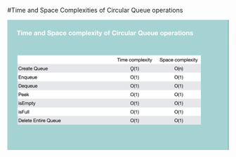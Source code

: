 #Time and Space Complexities of Circular Queue operations

![Circular Queue](./../../../../assets/circular_queue.png)